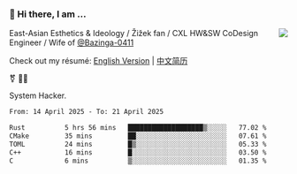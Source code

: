 ### 👋 Hi there, I am ...

<img align="right" src="https://github-readme-stats.vercel.app/api?username=victoryang00&show_icons=true&icon_color=0366d6&bg_color=ffffff&hide_title=true" />

East-Asian Esthetics & Ideology / Žižek fan / CXL HW&SW CoDesign Engineer / Wife of [@Bazinga-0411](https://bazinga-0411.github.io/)

Check out my résumé: [English Version](http://asplos.dev/) | [中文简历](http://asplos.dev/CN.html)

⚧️ 
🏳️‍⚧️ 

System Hacker.


<!--START_SECTION:waka-->

```txt
From: 14 April 2025 - To: 21 April 2025

Rust          5 hrs 56 mins   ███████████████████▒░░░░░   77.02 %
CMake         35 mins         ██░░░░░░░░░░░░░░░░░░░░░░░   07.61 %
TOML          24 mins         █▒░░░░░░░░░░░░░░░░░░░░░░░   05.33 %
C++           16 mins         █░░░░░░░░░░░░░░░░░░░░░░░░   03.50 %
C             6 mins          ▒░░░░░░░░░░░░░░░░░░░░░░░░   01.35 %
```

<!--END_SECTION:waka-->
